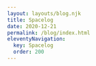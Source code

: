 ```yaml
---
layout: layouts/blog.njk
title: Spacelog
date: 2020-12-21
permalink: /blog/index.html
eleventyNavigation:
  key: Spacelog
  order: 200
---
```

